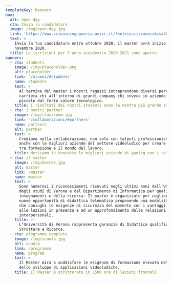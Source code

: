 ```yaml
---
templateKey: banners
box:
  alt: open day
  cta: Invia la candidatura
  image: /img/open-day.jpg
  link: 'https://www.scienzeingegneria.univr.it/?ent=iscrizionecs&cs=406'
  text: >
    Invia la tua candidatura entro ottobre 2020, il master avrà inizio a
    novembre 2020. 
  title: Le iscrizioni per l'anno accademico 2020-2021 sono aperte.
banners:
  - cta: studenti
    image: /img/placeholder.png
    alt: placeholder
    link: '/alumni/#students'
    name: students
    text: >
      Al termine del master i nostri ragazzi intraprendono diversi percorsi di
      carriera chi all'interno di grandi company chi invece in aziende più
      piccole dal forte valore tecnologico.
    title: I risultati dei nostri studenti sono la nostra più grande soddisfazione
  - cta: i nostri partner
    image: /img/classroom.jpg
    link: '/collaborazioni/#partners'
    name: partners
    alt: partner
    text: >
      Crediamo nella collaborazione, non solo con talenti professionisti, ma
      anche con le migliori aziende del settore videoludico per creare un ponte
      tra formazione e il mondo del lavoro.
    title: Mettiamo in contatto le migliori aziende di gaming con i talenti di domani
  - cta: il master
    image: /img/master.jpg
    alt: master
    link: /master
    name: master
    text: >
      Sono numerosi i riconoscimenti ricevuti negli ultimi anni dall'Università
      degli studi di Verona e dal Dipartimento di Informatica per qualità degli
      insegnamenti e della ricerca. Il master è organizzato per cogliere le
      nuove opportunità di didattica telematica proponendo una modalità mista
      che coniughi le esigenze di sicurezza del momento con i vantaggi legati
      alle lezioni in presenza e ad un approfondimento delle relazioni
      interpersonali.
    title: >-
      L’Università di Verona rappresenta garanzia di Didattica qualificata,
      Strutture e Ricerca.
  - cta: programma completo
    image: /img/scuola.jpg
    alt: scuola
    link: /programma
    name: program
    text: >
      Il Master mira a soddisfare le esigenze di formazione elevata nell’ambito
      dello sviluppo di applicazioni videoludiche.
    title: Il Master è strutturato in 1500 ore di lezioni frontali
---
```


